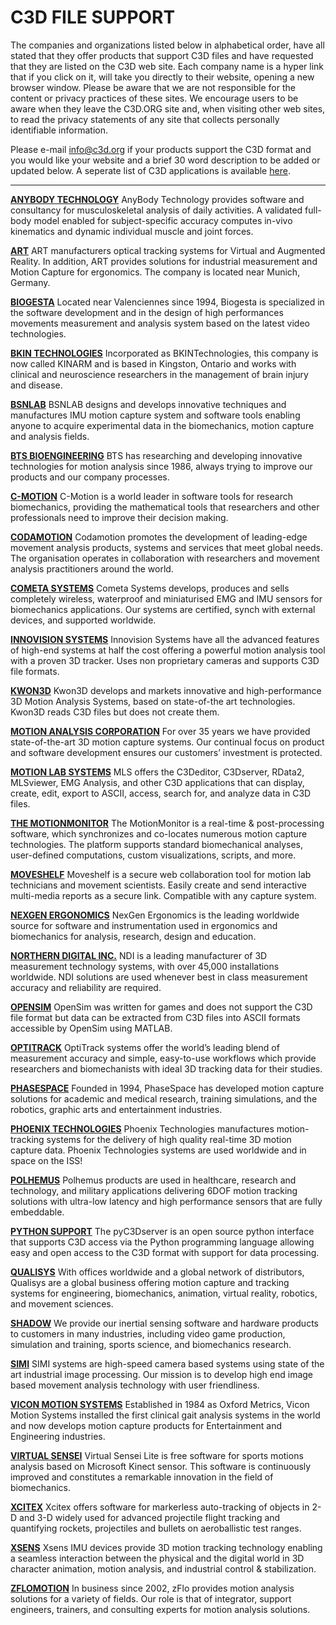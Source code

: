 # C3D FILE SUPPORT

The companies and organizations listed below in alphabetical order, have all stated that they offer products that support C3D files and have requested that they are listed on the C3D web site. Each company name is a hyper link that if you click on it, will take you directly to their website, opening a new browser window. Please be aware that we are not responsible for the content or privacy practices of these sites. We encourage users to be aware when they leave the C3D.ORG site and, when visiting other web sites, to read the privacy statements of any site that collects personally identifiable information.

Please e-mail [info@c3d.org](mailto:info@c3d.org) if your products support the C3D format and you would like your website and a brief 30 word description to be added or updated below. A seperate list of C3D applications is available [here](/applications).

---

**[ANYBODY TECHNOLOGY](http://www.anybodytech.com/)**
AnyBody Technology provides software and consultancy for musculoskeletal analysis of daily activities. A validated full-body model enabled for subject-specific accuracy computes in-vivo kinematics and dynamic individual muscle and joint forces.

**[ART](http://www.ar-tracking.com/)**
ART manufacturers optical tracking systems for Virtual and Augmented Reality. In addition, ART provides solutions for industrial measurement and Motion Capture for ergonomics. The company is located near Munich, Germany.

**[BIOGESTA](http://www.biogesta.fr/)**
Located near Valenciennes since 1994, Biogesta is specialized in the software development and in the design of high performances movements measurement and analysis system based on the latest video technologies.

**[BKIN TECHNOLOGIES](http://www.bkintechnologies.com/)**
Incorporated as BKINTechnologies, this company is now called KINARM and is based in Kingston, Ontario and works with clinical and neuroscience researchers in the management of brain injury and disease.

**[BSNLAB](https://bsnlab.com/en)**
BSNLAB designs and develops innovative techniques and manufactures IMU motion capture system and software tools enabling anyone to acquire experimental data in the biomechanics, motion capture and analysis fields.

**[BTS BIOENGINEERING](http://www.btsbioengineering.com/)**
BTS has researching and developing innovative technologies for motion analysis since 1986, always trying to improve our products and our company processes.

**[C-MOTION](http://www.c-motion.com/)**
C-Motion is a world leader in software tools for research biomechanics, providing the mathematical tools that researchers and other professionals need to improve their decision making.

**[CODAMOTION](http://www.codamotion.com/)**
Codamotion promotes the development of leading-edge movement analysis products, systems and services that meet global needs. The organisation operates in collaboration with researchers and movement analysis practitioners around the world.

**[COMETA SYSTEMS](http://www.cometasystems.com/)**
Cometa Systems develops, produces and sells completely wireless, waterproof and miniaturised EMG and IMU sensors for biomechanics applications. Our systems are certified, synch with external devices, and supported worldwide.

**[INNOVISION SYSTEMS](http://www.innovision-systems.com/)**
Innovision Systems have all the advanced features of high-end systems at half the cost offering a powerful motion analysis tool with a proven 3D tracker. Uses non proprietary cameras and supports C3D file formats.

**[KWON3D](http://www.kwon3d.com/)**
Kwon3D develops and markets innovative and high-performance 3D Motion Analysis Systems, based on state-of-the art technologies. Kwon3D reads C3D files but does not create them.

**[MOTION ANALYSIS CORPORATION](http://www.motionanalysis.com/)**
For over 35 years we have provided state-of-the-art 3D motion capture systems. Our continual focus on product and software development ensures our customers’ investment is protected.

**[MOTION LAB SYSTEMS](http://www.motion-labs.com/)**
MLS offers the C3Deditor, C3Dserver, RData2, MLSviewer, EMG Analysis, and other C3D applications that can display, create, edit, export to ASCII, access, search for, and analyze data in C3D files.

**[THE MOTIONMONITOR](http://www.themotionmonitor.com/)**
The MotionMonitor is a real-time & post-processing software, which synchronizes and co-locates numerous motion capture technologies. The platform supports standard biomechanical analyses, user-defined computations, custom visualizations, scripts, and more.

**[MOVESHELF](http://moveshelf.com/)**
Moveshelf is a secure web collaboration tool for motion lab technicians and movement scientists. Easily create and send interactive multi-media reports as a secure link. Compatible with any capture system.

**[NEXGEN ERGONOMICS](http://www.nexgenergo.com/)**
NexGen Ergonomics is the leading worldwide source for software and instrumentation used in ergonomics and biomechanics for analysis, research, design and education.

**[NORTHERN DIGITAL INC.](http://www.ndigital.com/)**
NDI is a leading manufacturer of 3D measurement technology systems, with over 45,000 installations worldwide. NDI solutions are used whenever best in class measurement accuracy and reliability are required.

**[OPENSIM](http://simtk.org/projects/c3dtoolbox)**
OpenSim was written for games and does not support the C3D file format but data can be extracted from C3D files into ASCII formats accessible by OpenSim using MATLAB.

**[OPTITRACK](http://www.optitrack.com/)**
OptiTrack systems offer the world’s leading blend of measurement accuracy and simple, easy-to-use workflows which provide researchers and biomechanists with ideal 3D tracking data for their studies.

**[PHASESPACE](http://www.phasespace.com/)**
Founded in 1994, PhaseSpace has developed motion capture solutions for academic and medical research, training simulations, and the robotics, graphic arts and entertainment industries.

**[PHOENIX TECHNOLOGIES](http://www.ptiphoenix.com/)**
Phoenix Technologies manufactures motion-tracking systems for the delivery of high quality real-time 3D motion capture data. Phoenix Technologies systems are used worldwide and in space on the ISS!

**[POLHEMUS](http://www.polhemus.com/)**
Polhemus products are used in healthcare, research and technology, and military applications delivering 6DOF motion tracking solutions with ultra-low latency and high performance sensors that are fully embeddable.

**[PYTHON SUPPORT](http://pypi.org/project/pyc3dserver)**
The pyC3Dserver is an open source python interface that supports C3D access via the Python programming language allowing easy and open access to the C3D format with support for data processing.

**[QUALISYS](http://www.qualisys.com/)**
With offices worldwide and a global network of distributors, Qualisys are a global business offering motion capture and tracking systems for engineering, biomechanics, animation, virtual reality, robotics, and movement sciences.

**[SHADOW](http://www.motionshadow.com/)**
We provide our inertial sensing software and hardware products to customers in many industries, including video game production, simulation and training, sports science, and biomechanics research.

**[SIMI](http://www.simi.com/)**
SIMI systems are high-speed camera based systems using state of the art industrial image processing. Our mission is to develop high end image based movement analysis technology with user friendliness.

**[VICON MOTION SYSTEMS](http://www.vicon.com/)**
Established in 1984 as Oxford Metrics, Vicon Motion Systems installed the first clinical gait analysis systems in the world and now develops motion capture products for Entertainment and Engineering industries.

**[VIRTUAL SENSEI](http://www.virtualsensei.it/)**
Virtual Sensei Lite is free software for sports motions analysis based on Microsoft Kinect sensor. This software is continuously improved and constitutes a remarkable innovation in the field of biomechanics.

**[XCITEX](http://www.xcitex.com/)**
Xcitex offers software for markerless auto-tracking of objects in 2-D and 3-D widely used for advanced projectile flight tracking and quantifying rockets, projectiles and bullets on aeroballistic test ranges.

**[XSENS](http://www.xsens.com/)**
Xsens IMU devices provide 3D motion tracking technology enabling a seamless interaction between the physical and the digital world in 3D character animation, motion analysis, and industrial control & stabilization.

**[ZFLOMOTION](http://www.zflomotion.com/)**
In business since 2002, zFlo provides motion analysis solutions for a variety of fields. Our role is that of integrator, support engineers, trainers, and consulting experts for motion analysis solutions.
